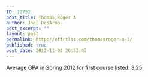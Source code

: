 ```yaml
---
ID: 12752
post_title: Thomas,Roger A
author: Joel DesArmo
post_excerpt: ""
layout: post
permalink: http://effrtlss.com/thomasroger-a-3/
published: true
post_date: 2012-11-02 20:52:47
---
```

<p>Average GPA in Spring 2012 for first course listed: 3.25</p>